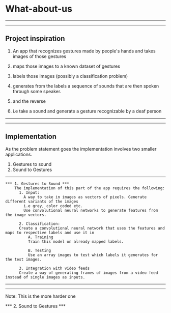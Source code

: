 # What-about-us
********************************************************************************************************************
-------------------
Project inspiration
-------------------
1. An app that recognizes gestures made by people's hands and takes images of those gestures
2. maps those images to a known dataset of gestures
3. labels those images (possibly a classification problem)

4. generates from the labels a sequence of sounds that are then spoken through some speaker.

5. and the reverse
6. i.e take a sound and generate a gesture recognizable by a deaf person

*****************************************************************************************

-------------------
Implementation
-------------------
As the problem statement goes the implementation involves two smaller applications.

  1. Gestures to sound
  2. Sound to Gestures
-------------------------------------------------------------------------------------------------------------------
    *** 1. Gestures to Sound ***
        The implementation of this part of the app requires the following:
          1. Input:
            A way to take in images as vectors of pixels. Generate different variants of the images
            i.e grey, color coded etc.
            Use convolutional neural networks to generate features from the image vectors.

          2. Classification:
          Create a convolutional neural network that uses the features and maps to respective labels and use it in
              A. Training
              Train this model on already mapped labels.

              B. Testing
              Use an array images to test which labels it generates for the test images.

          3. Integration with video feeds
          Create a way of generating frames of images from a video feed instead of single images as inputs.

  ------------------------------------------------------------------------------------------------------------------

  ------------------------------------------------------------------------------------------------------------------
  Note: This is the more harder one

*** 2. Sound to Gestures ***
